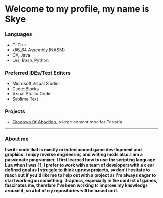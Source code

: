 # **Welcome to my profile, my name is Skye**
### Languages
- C, C++
- x86_64 Assembly (NASM)
- C#, Java
- Lua, Bash, Python

### Preferred IDEs/Text Editors
- Microsoft Visual Studio
- Code::Blocks
- Visual Studio Code
- Sublime Text

### Projects
- [Shadows Of Abaddon](https://forums.terraria.org/index.php?threads/shadows-of-abaddon-mod.46605/), a large content mod for Terraria
---
                                                                                                                                                                                                                                                                      
### About me
**I write code that is mostly oriented around game development and graphics. I enjoy reverse engineering and writing mods also.
 I am a passionate programmer, I first learned how to use the scripting language Lua when I was 11, I prefer to work with a team of developers with a clear defined goal as I struggle to think up new projects, so don't hesitate to reach out if you'd like me to help out with a project as I'm always eager to start working on something.
Graphics, especially in the context of games, fascinates me, therefore I've been working to improve my knowledge around it, so a lot of my repositories will be based on it.**

